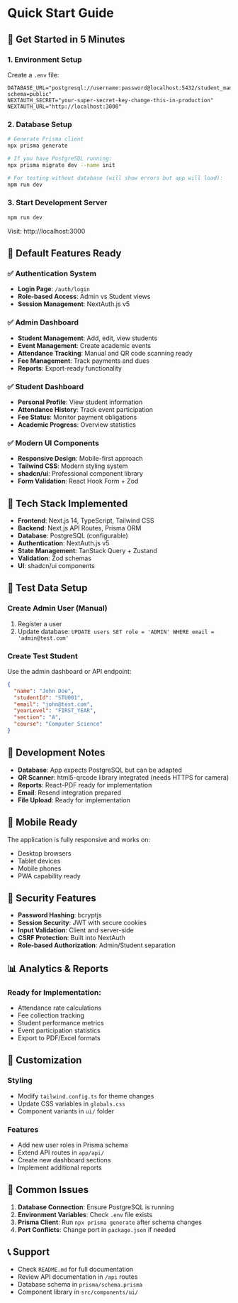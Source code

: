 # Quick Start Guide

## 🚀 Get Started in 5 Minutes

### 1. Environment Setup
Create a `.env` file:
```env
DATABASE_URL="postgresql://username:password@localhost:5432/student_management?schema=public"
NEXTAUTH_SECRET="your-super-secret-key-change-this-in-production"
NEXTAUTH_URL="http://localhost:3000"
```

### 2. Database Setup
```bash
# Generate Prisma client
npx prisma generate

# If you have PostgreSQL running:
npx prisma migrate dev --name init

# For testing without database (will show errors but app will load):
npm run dev
```

### 3. Start Development Server
```bash
npm run dev
```
Visit: http://localhost:3000

## 🎯 Default Features Ready

### ✅ Authentication System
- **Login Page**: `/auth/login`
- **Role-based Access**: Admin vs Student views
- **Session Management**: NextAuth.js v5

### ✅ Admin Dashboard
- **Student Management**: Add, edit, view students
- **Event Management**: Create academic events
- **Attendance Tracking**: Manual and QR code scanning ready
- **Fee Management**: Track payments and dues
- **Reports**: Export-ready functionality

### ✅ Student Dashboard
- **Personal Profile**: View student information
- **Attendance History**: Track event participation
- **Fee Status**: Monitor payment obligations
- **Academic Progress**: Overview statistics

### ✅ Modern UI Components
- **Responsive Design**: Mobile-first approach
- **Tailwind CSS**: Modern styling system
- **shadcn/ui**: Professional component library
- **Form Validation**: React Hook Form + Zod

## 🔧 Tech Stack Implemented

- **Frontend**: Next.js 14, TypeScript, Tailwind CSS
- **Backend**: Next.js API Routes, Prisma ORM
- **Database**: PostgreSQL (configurable)
- **Authentication**: NextAuth.js v5
- **State Management**: TanStack Query + Zustand
- **Validation**: Zod schemas
- **UI**: shadcn/ui components

## 📝 Test Data Setup

### Create Admin User (Manual)
1. Register a user
2. Update database: `UPDATE users SET role = 'ADMIN' WHERE email = 'admin@test.com'`

### Create Test Student
Use the admin dashboard or API endpoint:
```json
{
  "name": "John Doe",
  "studentId": "STU001",
  "email": "john@test.com",
  "yearLevel": "FIRST_YEAR",
  "section": "A",
  "course": "Computer Science"
}
```

## 🚧 Development Notes

- **Database**: App expects PostgreSQL but can be adapted
- **QR Scanner**: html5-qrcode library integrated (needs HTTPS for camera)
- **Reports**: React-PDF ready for implementation
- **Email**: Resend integration prepared
- **File Upload**: Ready for implementation

## 📱 Mobile Ready

The application is fully responsive and works on:
- Desktop browsers
- Tablet devices  
- Mobile phones
- PWA capability ready

## 🔐 Security Features

- **Password Hashing**: bcryptjs
- **Session Security**: JWT with secure cookies
- **Input Validation**: Client and server-side
- **CSRF Protection**: Built into NextAuth
- **Role-based Authorization**: Admin/Student separation

## 📊 Analytics & Reports

### Ready for Implementation:
- Attendance rate calculations
- Fee collection tracking  
- Student performance metrics
- Event participation statistics
- Export to PDF/Excel formats

## 🎨 Customization

### Styling
- Modify `tailwind.config.ts` for theme changes
- Update CSS variables in `globals.css`
- Component variants in `ui/` folder

### Features  
- Add new user roles in Prisma schema
- Extend API routes in `app/api/`
- Create new dashboard sections
- Implement additional reports

## 🐛 Common Issues

1. **Database Connection**: Ensure PostgreSQL is running
2. **Environment Variables**: Check `.env` file exists
3. **Prisma Client**: Run `npx prisma generate` after schema changes
4. **Port Conflicts**: Change port in `package.json` if needed

## 📞 Support

- Check `README.md` for full documentation
- Review API documentation in `/api` routes
- Database schema in `prisma/schema.prisma`
- Component library in `src/components/ui/` 